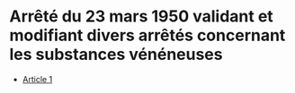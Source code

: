 # Arrêté du 23 mars 1950 validant et modifiant divers arrêtés concernant les substances vénéneuses

- [Article 1](article-1.md)
